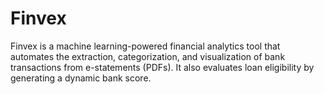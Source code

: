 # Finvex
 Finvex is a machine learning-powered financial analytics tool that automates the extraction, categorization, and visualization of bank transactions from e-statements (PDFs). It also evaluates loan eligibility by generating a dynamic bank score.
